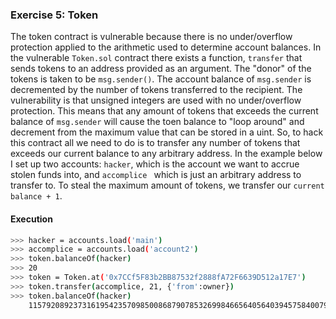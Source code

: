 ### Exercise 5: Token

The token contract is vulnerable because there is no under/overflow protection applied to the arithmetic used to determine account balances.
In the vulnerable `Token.sol` contract there exists a function, `transfer` that sends tokens to an address provided as an argument. The "donor" of the tokens is taken to be `msg.sender()`. The account balance of `msg.sender` is decremented by the number of tokens transferred to the recipient. The vulnerability is that unsigned integers are used with no under/overflow protection. This means that any amount of tokens that exceeds the current balance of `msg.sender` will cause the toen balance to "loop around" and decrement from the maximum value that can be stored in a uint. So, to hack this contract all we need to do is to transfer any number of tokens that exceeds our current balance to any arbitrary address. In the example below I set up two accounts: `hacker`, which is the account we want to accrue stolen funds into, and `accomplice ` which is just an arbitrary address to transfer to. To steal the maximum amount of tokens, we transfer our `current balance + 1`. 


#### Execution

```bash
>>> hacker = accounts.load('main')
>>> accomplice = accounts.load('account2')
>>> token.balanceOf(hacker)
>>> 20
>>> token = Token.at('0x7CCf5F83b2BB87532f2888fA72F6639D512a17E7')
>>> token.transfer(accomplice, 21, {'from':owner})
>>> token.balanceOf(hacker)
    115792089237316195423570985008687907853269984665640564039457584007913129639935
```